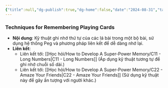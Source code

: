```yaml
---
{"title":null,"dg-publish":true,"dg-home":false,"date":"2024-08-31","tags":["#book","#memory","#How_to_Develop_A_Super_Power_Memory"],"Chương":"Chương10","permalink":"/hoc-hoi/how-to-develop-a-super-power-memory/c10-cards/","dgPassFrontmatter":true,"noteIcon":"","updated":"2025-01-14T22:09:23.915+07:00"}
---
```


### Techniques for Remembering Playing Cards

- **Nội dung**: Kỹ thuật ghi nhớ thứ tự của các lá bài trong một bộ bài, sử dụng hệ thống Peg và phương pháp liên kết để dễ dàng nhớ lại.
- **Liên kết**:
    - Liên kết tới: [[Học hỏi/How to Develop A Super-Power Memory/C11 - Long Numbers\|C11 - Long Numbers]] (Áp dụng kỹ thuật tương tự để ghi nhớ chuỗi số dài.)
    - Liên kết tới: [[Học hỏi/How to Develop A Super-Power Memory/C22 - Amaze Your Friends\|C22 - Amaze Your Friends]] (Sử dụng kỹ thuật này để gây ấn tượng với người khác.)